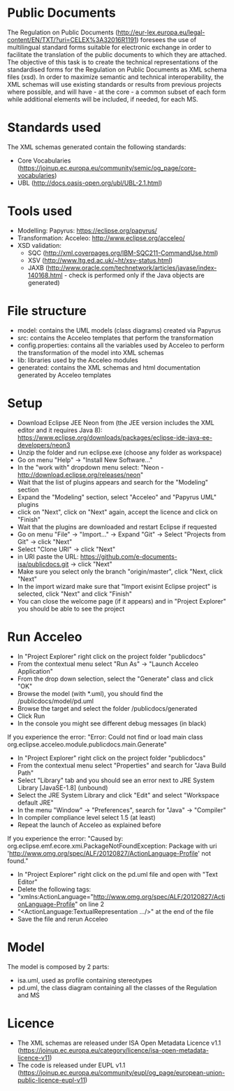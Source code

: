 # Public Documents
The Regulation on Public Documents (http://eur-lex.europa.eu/legal-content/EN/TXT/?uri=CELEX%3A32016R1191) foresees the use of multilingual standard forms suitable for electronic exchange in order to facilitate the translation of the public documents to which they are attached.
The objective of this task is to create the technical representations of the standardised forms for the Regulation on Public Documents as XML schema files (xsd).
In order to maximize semantic and technical interoperability, the XML schemas will use existing standards or results from previous projects where possible, and will have - at the core - a common subset of each form while additional elements will be included, if needed, for each MS.
# Standards used
The XML schemas generated contain the following standards: 
* Core Vocabularies (https://joinup.ec.europa.eu/community/semic/og_page/core-vocabularies)
* UBL (http://docs.oasis-open.org/ubl/UBL-2.1.html) 

# Tools used
* Modelling: Papyrus: https://eclipse.org/papyrus/ 
* Transformation: Acceleo: http://www.eclipse.org/acceleo/
* XSD validation: 
	* SQC (http://xml.coverpages.org/IBM-SQC211-CommandUse.html)
	* XSV (http://www.ltg.ed.ac.uk/~ht/xsv-status.html)
	* JAXB (http://www.oracle.com/technetwork/articles/javase/index-140168.html - check is performed only if the Java objects are generated)

# File structure
* model: contains the UML models (class diagrams) created via Papyrus
* src: contains the Acceleo templates that perform the transformation
* config.properties: contains all the variables used by Acceleo to perform the transformation of the model into XML schemas
* lib: libraries used by the Acceleo modules
* generated: contains the XML schemas and html documentation generated by Acceleo templates

# Setup
* Download Eclipse JEE Neon from (the JEE version includes the XML editor and it requires Java 8): https://www.eclipse.org/downloads/packages/eclipse-ide-java-ee-developers/neon3
* Unzip the folder and run eclipse.exe (choose any folder as workspace)
* Go on menu "Help" -> "Install New Software..."
* In the "work with" dropdown menu select: "Neon - http://download.eclipse.org/releases/neon"
* Wait that the list of plugins appears and search for the "Modeling" section
* Expand the "Modeling" section, select "Acceleo" and "Papyrus UML" plugins
* click on "Next", click on "Next" again, accept the licence and click on "Finish"
* Wait that the plugins are downloaded and restart Eclipse if requested
* Go on menu "File" -> "Import..." -> Expand "Git" -> Select "Projects from Git" -> click "Next"
* Select "Clone URI" -> click "Next"
* in URI paste the URL: https://github.com/e-documents-isa/publicdocs.git -> click "Next"
* Make sure you select only the branch "origin/master", click "Next, click "Next"
* In the import wizard make sure that "Import exisint Eclipse project" is selected, click "Next" and click "Finish"
* You can close the welcome page (if it appears) and in "Project Explorer" you should be able to see the project

# Run Acceleo
* In "Project Explorer" right click on the project folder "publicdocs"
* From the contextual menu select "Run As" -> "Launch Acceleo Application"
* From the drop down selection, select the "Generate" class and click "OK"
* Browse the model (with *.uml), you should find the /publicdocs/model/pd.uml
* Browse the target and select the folder /publicdocs/generated
* Click Run
* In the console you might see different debug messages (in black)

If you experience the error:
"Error: Could not find or load main class org.eclipse.acceleo.module.publicdocs.main.Generate"
* In "Project Explorer" right click on the project folder "publicdocs"
* From the contextual menu select "Properties" and search for "Java Build Path"
* Select "Library" tab and you should see an error next to JRE System Library [JavaSE-1.8] (unbound)
* Select the JRE System Library and click "Edit" and select "Workspace default JRE"
* In the menu "Window" -> "Preferences", search for "Java" -> "Compiler"
* In compiler compliance level select 1.5 (at least)
* Repeat the launch of Acceleo as explained before

If you experience the error:
"Caused by: org.eclipse.emf.ecore.xmi.PackageNotFoundException: Package with uri 'http://www.omg.org/spec/ALF/20120827/ActionLanguage-Profile' not found."
* In "Project Explorer" right click on the pd.uml file and open with "Text Editor"
* Delete the following tags:
* "xmlns:ActionLanguage="http://www.omg.org/spec/ALF/20120827/ActionLanguage-Profile" on line 2
* "<ActionLanguage:TextualRepresentation .../>" at the end of the file
* Save the file and rerun Acceleo

# Model
The model is composed by 2 parts:
* isa.uml, used as profile containing stereotypes
* pd.uml, the class diagram containing all the classes of the Regulation and MS










# Licence
* The XML schemas are released under ISA Open Metadata Licence v1.1 (https://joinup.ec.europa.eu/category/licence/isa-open-metadata-licence-v11)
* The code is released under EUPL v1.1 (https://joinup.ec.europa.eu/community/eupl/og_page/european-union-public-licence-eupl-v11)